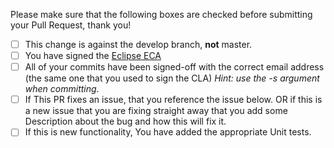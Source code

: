Please make sure that the following boxes are checked before submitting your Pull Request, thank you!

- [ ] This change is against the develop branch, **not** master.
- [ ] You have signed the [Eclipse ECA](https://wiki.eclipse.org/ECA)
- [ ] All of your commits have been signed-off with the correct email address (the same one that you 
      used to sign the CLA) _Hint: use the -s argument when committing_.
- [ ] If This PR fixes an issue, that you reference the issue below. OR if this is a new issue that 
      you are fixing straight away that you add some Description about the bug and how this will fix it.
- [ ] If this is new functionality, You have added the appropriate Unit tests.
